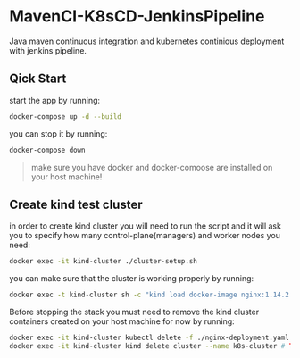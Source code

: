 # MavenCI-K8sCD-JenkinsPipeline
Java maven continuous integration and kubernetes continious deployment with jenkins pipeline.
## Qick Start
start the app by running:
```sh
docker-compose up -d --build
```
you can stop it by running:
```sh
docker-compose down
```
> make sure you have docker and docker-comoose are installed on your host machine!

## Create kind test cluster
in order to create kind cluster you will need to run the script and it will ask you to specify how many control-plane(managers) and worker nodes you need:
```sh
docker exec -it kind-cluster ./cluster-setup.sh
```
you can make sure that the cluster is working properly by running:
```sh
docker exec -t kind-cluster sh -c "kind load docker-image nginx:1.14.2 --name k8s-cluster && kubectl apply -f ./nginx-deployment.yaml && apk --no-cache add curl && sleep 30 && curl k8s-cluster-control-plane:30080" # you can also run the same curl but with k8s-cluster-worker dns
```


Before stopping the stack you must need to remove the kind cluster containers created on your host machine for now by running:
```sh
docker exec -it kind-cluster kubectl delete -f ./nginx-deployment.yaml # To get rid of additional containers
docker exec -it kind-cluster kind delete cluster --name k8s-cluster # TODO add task on SIGTERM
``` 
